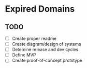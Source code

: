 # Expired Domains

## TODO 
- [ ] Create proper readme
- [ ] Create diagram/design of systems 
- [ ] Detemine release and dev cycles
- [ ] Define MVP 
- [ ] Create proof-of-concept prototype
